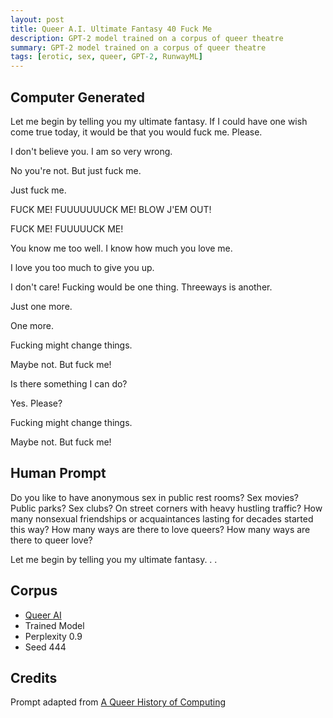 ```yaml
---
layout: post
title: Queer A.I. Ultimate Fantasy 40 Fuck Me
description: GPT-2 model trained on a corpus of queer theatre
summary: GPT-2 model trained on a corpus of queer theatre
tags: [erotic, sex, queer, GPT-2, RunwayML]
---
```


## Computer Generated

Let me begin by telling you my ultimate fantasy. If I could have one wish come true today, it would be that you would fuck me. Please.

I don't believe you. I am so very wrong.

No you're not. But just fuck me.

Just fuck me.

FUCK ME! FUUUUUUUCK ME! BLOW J'EM OUT!

FUCK ME! FUUUUUCK ME!

You know me too well. I know how much you love me.

I love you too much to give you up.

I don't care! Fucking would be one thing. Threeways is another.

Just one more.

One more.

Fucking might change things.

Maybe not. But fuck me!

Is there something I can do?

Yes. Please?

Fucking might change things.

Maybe not. But fuck me!

## Human Prompt

Do you like to have anonymous sex in public rest rooms? Sex movies? Public parks? Sex clubs? On street corners with heavy hustling traffic? How many nonsexual friendships or acquaintances lasting for decades started this way? How many ways are there to love queers? How many ways are there to queer love?

Let me begin by telling you my ultimate fantasy. . .

## Corpus

- [Queer AI](/queerai)
- Trained Model
- Perplexity 0.9
- Seed 444

## Credits

Prompt adapted from [A Queer History of Computing](https://rhizome.org/editorial/2013/feb/19/queer-computing-1/)
